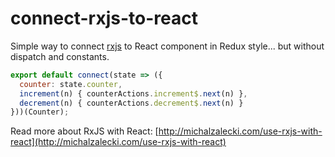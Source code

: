 # connect-rxjs-to-react

Simple way to connect [rxjs](https://www.npmjs.com/package/rxjs) to React component in Redux
style... but without dispatch and constants.

```js
export default connect(state => ({
  counter: state.counter,
  increment(n) { counterActions.increment$.next(n) },
  decrement(n) { counterActions.decrement$.next(n) }
}))(Counter);
```

Read more about RxJS with React: [http://michalzalecki.com/use-rxjs-with-react](http://michalzalecki.com/use-rxjs-with-react)